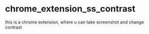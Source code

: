 # chrome_extension_ss_contrast
this is a chrome extension, where u can take screenshot and change contrast

